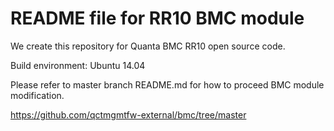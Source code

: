 README file for RR10 BMC module
==============================

We create this repository for Quanta BMC RR10 open source code.

Build environment: Ubuntu 14.04

Please refer to master branch README.md for how to proceed BMC module modification.

https://github.com/qctmgmtfw-external/bmc/tree/master
